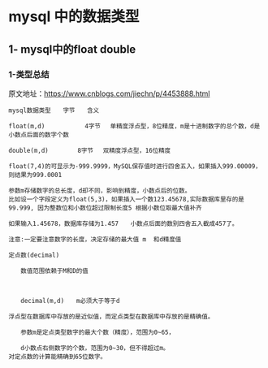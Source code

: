 #  mysql 中的数据类型

## 1- mysql中的float double

### 1-类型总结
原文地址：https://www.cnblogs.com/jiechn/p/4453888.html
```
mysql数据类型　　字节　　含义

float(m,d)           4字节　 单精度浮点型，8位精度，m是十进制数字的总个数，d是小数点后面的数字个数

double(m,d)        8字节　 双精度浮点型，16位精度

float(7,4)的可显示为-999.9999，MySQL保存值时进行四舍五入，如果插入999.00009，则结果为999.0001

参数m存储数字的总长度，d却不同，影响到精度，小数点后的位数。
比如设一个字段定义为float(5,3)，如果插入一个数123.45678,实际数据库里存的是99.999, 因为整数位和小数位超过限制长度5 根据小数位取最大值补齐

如果输入1.45678，数据库存储为1.457　　小数点后面的数别四舍五入截成457了。

注意:一定要注意数字的长度，决定存储的最大值 m  和d精度值

定点数(decimal)

　　数值范围依赖于M和D的值



　　decimal(m,d)　　m必须大于等于d　　

浮点型在数据库中存放的是近似值，而定点类型在数据库中存放的是精确值。

　　参数m是定点类型数字的最大个数（精度），范围为0~65，

　　d小数点右侧数字的个数，范围为0~30，但不得超过m。
对定点数的计算能精确到65位数字。
```

